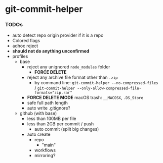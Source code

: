 git-commit-helper
=================
### TODOs
- auto detect repo origin provider if it is a repo
- Colored flags
- adhoc reject
- **should not do anything unconfirmed**
- profiles
  - base
    - reject any unignored `node_modules` folder
      - **FORCE DELETE**
    - reject any archive file format other than `.zip`
      - by command line: `git-commit-helper --no-compressed-files` / `git-commit-helper --only-allow-compressed-file-formats="zip,rar"`
    - **FORCE DELETE MODE** macOS trash: `__MACOSX`, `.DS_Store`
    - safe full path length
    - auto write .gitignore?
  - github (with base)
    - less than 100MB per file
    - less than 2GB per commit / push
      - auto commit (split big changes)
    - auto create
      - repo
        - "main"
      - workflows
      - mirroring?
